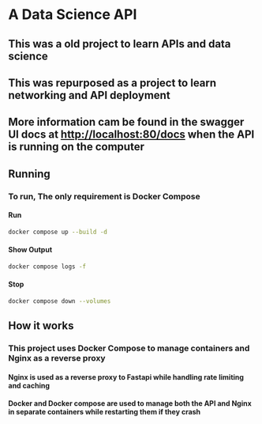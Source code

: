 # A Data Science API

## This was a old project to learn APIs and data science

## This was repurposed as a project to learn networking and API deployment

## More information cam be found in the swagger UI docs at <http://localhost:80/docs> when the API is running on the computer

## Running

### To run, The only requirement is Docker Compose  

#### Run

```bash
docker compose up --build -d
```

#### Show Output

```bash
docker compose logs -f
```

#### Stop

```bash
docker compose down --volumes
```

## How it works

### This project uses Docker Compose to manage containers and Nginx as a reverse proxy

#### Nginx is used as a reverse proxy to Fastapi while handling rate limiting and caching

#### Docker and Docker compose are used to manage both the API and Nginx in separate containers while restarting them if they crash
